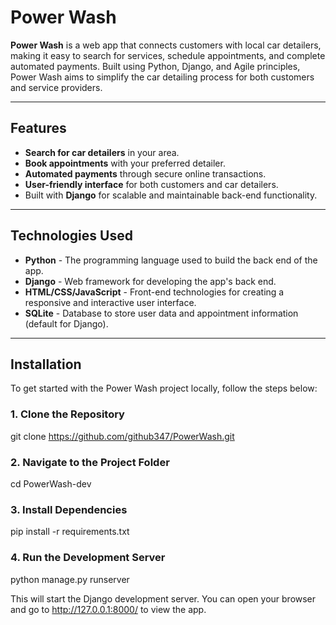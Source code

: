 # Power Wash

**Power Wash** is a web app that connects customers with local car detailers, making it easy to search for services, schedule appointments, and complete automated payments. Built using Python, Django, and Agile principles, Power Wash aims to simplify the car detailing process for both customers and service providers.

---

## Features

- **Search for car detailers** in your area.
- **Book appointments** with your preferred detailer.
- **Automated payments** through secure online transactions.
- **User-friendly interface** for both customers and car detailers.
- Built with **Django** for scalable and maintainable back-end functionality.

---

## Technologies Used

- **Python** - The programming language used to build the back end of the app.
- **Django** - Web framework for developing the app's back end.
- **HTML/CSS/JavaScript** - Front-end technologies for creating a responsive and interactive user interface.
- **SQLite** - Database to store user data and appointment information (default for Django).

---

## Installation

To get started with the Power Wash project locally, follow the steps below:

### 1. Clone the Repository

git clone https://github.com/github347/PowerWash.git

### 2. Navigate to the Project Folder

cd PowerWash-dev

### 3. Install Dependencies

pip install -r requirements.txt

### 4. Run the Development Server

python manage.py runserver


This will start the Django development server. You can open your browser and go to http://127.0.0.1:8000/ to view the app.
